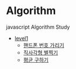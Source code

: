 # Algorithm
javascript Algorithm Study

- [level1](https://github.com/kimnamsun/Algorithm/tree/master/level1)
  - [핸드폰 번호 가리기](https://github.com/kimnamsun/Algorithm/blob/master/level1/%ED%95%B8%EB%93%9C%ED%8F%B0%20%EB%B2%88%ED%98%B8%20%EA%B0%80%EB%A6%AC%EA%B8%B0.js)
  - [직사각형 별찍기](https://github.com/kimnamsun/Algorithm/blob/master/level1/%EC%A7%81%EC%82%AC%EA%B0%81%ED%98%95%20%EB%B3%84%EC%B0%8D%EA%B8%B0.js)
  - [평균 구하기](https://github.com/kimnamsun/Algorithm/blob/master/level1/%ED%8F%89%EA%B7%A0%20%EA%B5%AC%ED%95%98%EA%B8%B0.js)
